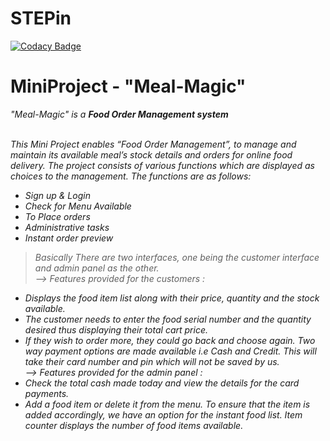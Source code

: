 # STEPin

[![Codacy Badge](https://api.codacy.com/project/badge/Grade/c9476ea464d941b3b1d7f406af0ca409)](https://app.codacy.com/gh/komalghodke/STEPin?utm_source=github.com&utm_medium=referral&utm_content=komalghodke/STEPin&utm_campaign=Badge_Grade_Settings)

# MiniProject - "Meal-Magic"
<I>"Meal-Magic" is a <B>Food Order Management system <br> <br> </B>
  
This Mini Project enables “Food Order Management”, to manage and maintain its available meal’s stock details and orders for online food delivery. The project consists of various functions which are displayed as choices to the management.
The functions are as follows:
- Sign up & Login
- Check for Menu Available
- To Place orders
- Administrative tasks
- Instant order preview <br>

> Basically There are two interfaces, one being the customer interface and admin panel as the other. <br>
--> Features provided for the customers : <br>
* Displays the food item list along with their price, quantity and the stock available. <br>
* The customer needs to enter the food serial number and the quantity desired thus displaying their total cart price. <br>
* If they wish to order more, they could go back and choose again. Two way payment options are made available i.e Cash and Credit. This will take their card number and pin which will not be saved by us. <br>
--> Features provided for the admin panel : <br>
* Check the total cash made today and view the details for the card payments. <br>
* Add a food item or delete it from the menu. To ensure that the item is added accordingly, we have an option for the instant food list. Item counter displays the number of food items available.

